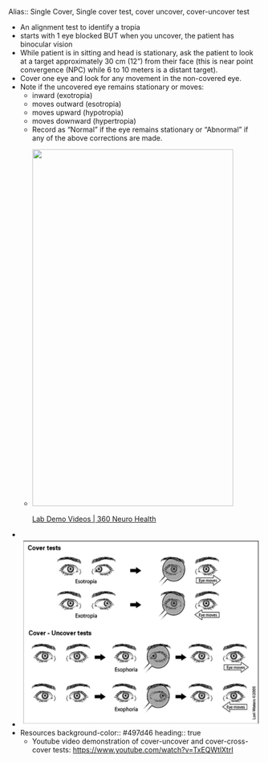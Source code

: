 Alias:: Single Cover, Single cover test, cover uncover, cover-uncover test

- An alignment test to identify a tropia
- starts with 1 eye blocked BUT when you uncover, the patient has binocular vision
- While patient is in sitting and head is stationary, ask the patient to look at a target approximately 30 cm (12”) from their face (this is near point convergence (NPC) while 6 to 10 meters is a distant target).
- Cover one eye and look for any movement in the non-covered eye.
- Note if the uncovered eye remains stationary or moves:
	- inward (exotropia)
	- moves outward (esotropia)
	- moves upward (hypotropia)
	- moves downward (hypertropia)
	- Record as “Normal” if the eye remains stationary or “Abnormal” if any of the above corrections are made.
	-
	  <p><a href="https://www.360neurohealth.com/courses/certificate-of-competency-in-vestibular-rehabilitation-course-ccvr/lectures/36795242?wvideo=w9qp9j1tjb"><img src="https://embed-ssl.wistia.com/deliveries/57427fe8e965fbedb03729720b30b38cefdffcf2.jpg?image_crop_resized=800x1422.2222222222222&amp;image_play_button_size=2x&amp;image_play_button=1&amp;image_play_button_color=1A9DCEe0" width="400" height="711.1111111111111" style="width: 400px; height: 711.111px;"></a></p><p><a href="https://www.360neurohealth.com/courses/certificate-of-competency-in-vestibular-rehabilitation-course-ccvr/lectures/36795242?wvideo=w9qp9j1tjb">Lab Demo Videos | 360 Neuro Health</a></p>
-
- ![image.png](../assets/image_1639600236523_0.png)
- Resources
  background-color:: #497d46
  heading:: true
	- Youtube video demonstration of cover-uncover and cover-cross-cover tests: https://www.youtube.com/watch?v=TxEQWtlXtrI